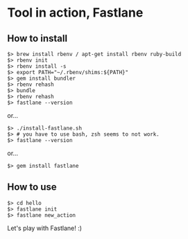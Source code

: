 # Tool in action, Fastlane

## How to install

```
$> brew install rbenv / apt-get install rbenv ruby-build
$> rbenv init
$> rbenv install -s
$> export PATH="~/.rbenv/shims:${PATH}"
$> gem install bundler
$> rbenv rehash
$> bundle
$> rbenv rehash
$> fastlane --version
```

or...
```
$> ./install-fastlane.sh
$> # you have to use bash, zsh seems to not work.
$> fastlane --version
```

or...
```
$> gem install fastlane
```

## How to use

```
$> cd hello
$> fastlane init
$> fastlane new_action
```

Let's play with Fastlane! :)
